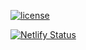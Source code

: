 <a href="http://hits.dwyl.com/corazon2/Portfolio"><img src="http://hits.dwyl.com/corazon2/Portfolio.svg"      alt="license"></a> 

[![Netlify Status](https://api.netlify.com/api/v1/badges/15a25ea4-eadb-41b7-9117-95a13f2746e1/deploy-status)](https://app.netlify.com/sites/distracted-meninsky-28ca23/deploys)

